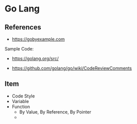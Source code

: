 # Go Lang

## References
- https://gobyexample.com

Sample Code:
- https://golang.org/src/

- https://github.com/golang/go/wiki/CodeReviewComments

## Item
- Code Style
- Variable
- Function  
    - By Value, By Reference, By Pointer
    - 
